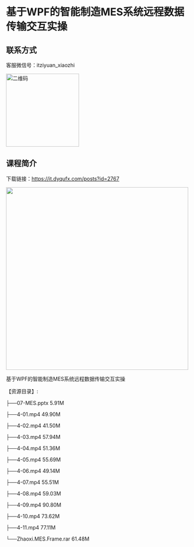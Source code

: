 # 基于WPF的智能制造MES系统远程数据传输交互实操

## 联系方式

客服微信号：itziyuan_xiaozhi

<img src="https://ziyuanyun.oss-cn-guangzhou.aliyuncs.com/common/20240614073449/666b82192834a.jpg" width="200" height="200" alt="二维码">

## 课程简介

下载链接：https://it.dyqufx.com/posts?id=2767

<img src="https://ziyuanyun.oss-cn-guangzhou.aliyuncs.com/yun/20240515184306/664491ba303dd.jpg" width="500" alt="">

  基于WPF的智能制造MES系统远程数据传输交互实操



 【资源目录】:

 ├──07-MES.pptx 5.91M

 ├──4-01.mp4 49.90M

 ├──4-02.mp4 41.50M

 ├──4-03.mp4 57.94M

 ├──4-04.mp4 51.36M

 ├──4-05.mp4 55.69M

 ├──4-06.mp4 49.14M

 ├──4-07.mp4 55.51M

 ├──4-08.mp4 59.03M

 ├──4-09.mp4 90.80M

 ├──4-10.mp4 73.62M

 ├──4-11.mp4 77.11M

 └──Zhaoxi.MES.Frame.rar 61.48M

  